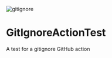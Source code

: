 ![gitignore](./actions/workflows/gitignore.yml/badge.svg)

# GitIgnoreActionTest
A test for a gitignore GitHub action
